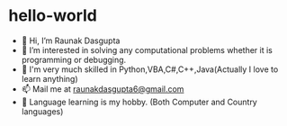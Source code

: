 # hello-world
- 👋 Hi, I’m Raunak Dasgupta
- 👀 I’m interested in solving any computational problems whether it is programming or debugging.
- 🌱 I'm very much skilled in Python,VBA,C#,C++,Java(Actually I love to learn anything)
- 📫 Mail me at raunakdasgupta6@gmail.com
- 👀 Language learning is my hobby. (Both Computer and Country languages)
<!---
RaunakD6/RaunakD6 is a ✨ special ✨ repository because its `README.md` (this file) appears on your GitHub profile.
You can click the Preview link to take a look at your changes.
--->
